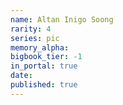 ```yaml
---
name: Altan Inigo Soong
rarity: 4
series: pic
memory_alpha:
bigbook_tier: -1
in_portal: true
date:
published: true
---
```



